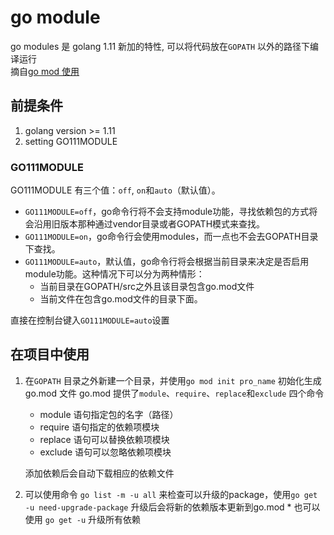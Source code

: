 # go module

go modules 是 golang 1.11 新加的特性, 可以将代码放在`GOPATH` 以外的路径下编译运行  
摘自[go mod 使用](https://juejin.im/post/5c8e503a6fb9a070d878184a)

## 前提条件

1. golang version >= 1.11
2. setting GO111MODULE

### GO111MODULE

GO111MODULE 有三个值：`off`, `on`和`auto`（默认值）。

- `GO111MODULE=off`，go命令行将不会支持module功能，寻找依赖包的方式将会沿用旧版本那种通过vendor目录或者GOPATH模式来查找。
- `GO111MODULE=on`，go命令行会使用modules，而一点也不会去GOPATH目录下查找。
- `GO111MODULE=auto`，默认值，go命令行将会根据当前目录来决定是否启用module功能。这种情况下可以分为两种情形：
  - 当前目录在GOPATH/src之外且该目录包含go.mod文件
  - 当前文件在包含go.mod文件的目录下面。

直接在控制台键入`GO111MODULE=auto`设置

## 在项目中使用

1. 在`GOPATH` 目录之外新建一个目录，并使用`go mod init pro_name` 初始化生成go.mod 文件
   go.mod 提供了`module`、`require`、`replace`和`exclude` 四个命令

   - module 语句指定包的名字（路径）
   - require 语句指定的依赖项模块
   - replace 语句可以替换依赖项模块
   - exclude 语句可以忽略依赖项模块

    添加依赖后会自动下载相应的依赖文件

2. 可以使用命令 `go list -m -u all` 来检查可以升级的package，使用`go get -u need-upgrade-package` 升级后会将新的依赖版本更新到go.mod * 也可以使用 `go get -u` 升级所有依赖
